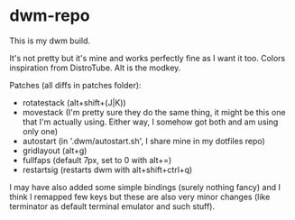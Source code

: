 # dwm-repo
This is my dwm build.

It's not pretty but it's mine and works perfectly fine as I want it too. Colors inspiration from DistroTube.
Alt is the modkey.

Patches (all diffs in patches folder):
 - rotatestack (alt+shift+(J|K))
 - movestack (I'm pretty sure they do the same thing, it might be this one that I'm actually using. Either way, I somehow got both and am using only one)
 - autostart (in '.dwm/autostart.sh', I share mine in my dotfiles repo)
 - gridlayout (alt+g)
 - fullfaps (default 7px, set to 0 with alt+=)
 - restartsig (restarts dwm with alt+shift+ctrl+q)

I may have also added some simple bindings (surely nothing fancy) and I think I remapped few keys but these are also very minor changes (like terminator as default terminal emulator and such stuff).
